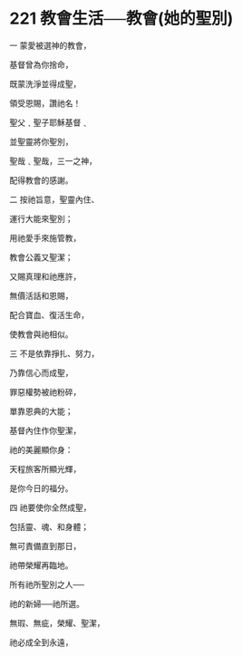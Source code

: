 # 221 教會生活──教會(她的聖別)

一 蒙愛被選神的教會，

基督曾為你捨命，

既蒙洗淨並得成聖，

領受恩賜，讚祂名！

聖父﹑聖子耶穌基督﹑

並聖靈將你聖別，

聖哉﹑聖哉，三一之神，

配得教會的感謝。

二 按祂旨意，聖靈內住、

運行大能來聖別；

用祂愛手來施管教，

教會公義又聖潔；

又賜真理和祂應許，

無價活話和恩賜，

配合寶血、復活生命，

使教會與祂相似。

三 不是依靠掙扎、努力，

乃靠信心而成聖，

罪惡權勢被祂粉碎，

單靠恩典的大能；

基督內住作你聖潔，

祂的美麗顯你身：

天程旅客所顯光輝，

是你今日的福分。

四 祂要使你全然成聖，

包括靈、魂、和身體；

無可責備直到那日，

祂帶榮耀再臨地。

所有祂所聖別之人──

祂的新婦──祂所選。

無瑕、無疵，榮耀、聖潔，

祂必成全到永遠，

